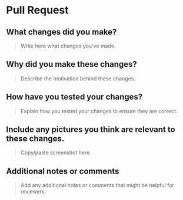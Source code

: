 # Pull Request

## What changes did you make?

> Write here what changes you've made.

## Why did you make these changes?

> Describe the motivation behind these changes.

## How have you tested your changes?

> Explain how you tested your changes to ensure they are correct.

## Include any pictures you think are relevant to these changes.

> Copy/paste screenshot here.

## Additional notes or comments

> Add any additional notes or comments that might be helpful for reviewers.
